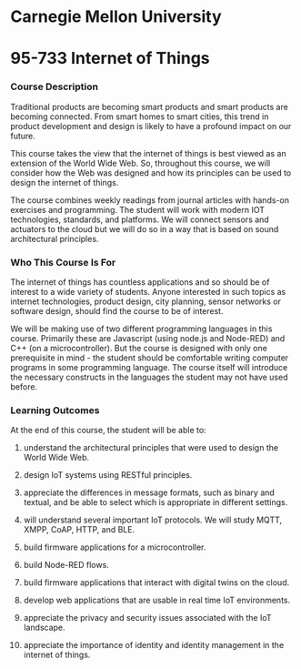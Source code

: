 # Carnegie Mellon University

# 95-733 Internet of Things

### Course Description

Traditional products are becoming smart products and smart products are becoming
connected. From smart homes to smart cities, this trend in product development
and design is likely to have a profound impact on our future.

This course takes the view that the internet of things is best viewed as an extension
of the World Wide Web. So, throughout this course, we will consider how the Web was
designed and how its principles can be used to design the internet of things.

The course combines weekly readings from journal articles with hands-on
exercises and programming. The student will work with modern IOT technologies,
standards, and platforms. We will connect sensors and actuators to the cloud
but we will do so in a way that is based on sound architectural principles.

### Who This Course Is For

The internet of things has countless applications and so should be of interest to a wide variety of students. Anyone interested in such topics as internet technologies, product design, city planning, sensor networks or software design, should find the course to be of interest.

We will be making use of two different programming languages in this course. Primarily these are Javascript (using node.js and Node-RED) and C++ (on a microcontroller). But the course is designed with only one prerequisite in mind - the student should be comfortable writing computer programs in some programming language. The course itself will introduce the necessary constructs in the languages the student may not have used before.

### Learning Outcomes

At the end of this course, the student will be able to:

1. understand the architectural principles that were used to design the World Wide Web.

2. design IoT systems using RESTful principles.

3. appreciate the differences in message formats, such as binary and textual, and be able to select which is appropriate in different settings.

4. will understand several important IoT protocols. We will study MQTT, XMPP, CoAP, HTTP, and BLE.

5. build firmware applications for a microcontroller.

6. build Node-RED flows.

7. build firmware applications that interact with digital twins on the cloud.

8. develop web applications that are usable in real time IoT environments.

9. appreciate the privacy and security issues associated with the IoT landscape.

10. appreciate the importance of identity and identity management in the internet of things.
